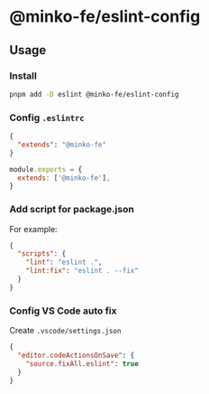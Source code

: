 # @minko-fe/eslint-config

## Usage

### Install

```bash
pnpm add -D eslint @minko-fe/eslint-config
```

### Config `.eslintrc`

```json
{
  "extends": "@minko-fe"
}
```

```js
module.exports = {
  extends: ['@minko-fe'],
}
```

### Add script for package.json

For example:

```json
{
  "scripts": {
    "lint": "eslint .",
    "lint:fix": "eslint . --fix"
  }
}
```

### Config VS Code auto fix

Create `.vscode/settings.json`

```json
{
  "editor.codeActionsOnSave": {
    "source.fixAll.eslint": true
  }
}
```


